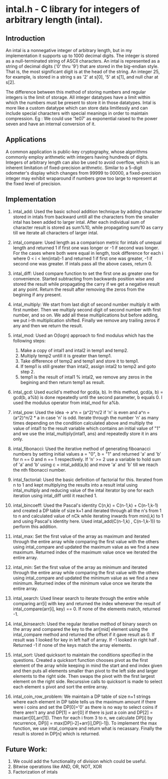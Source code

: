 # intal.h - C library for integers of arbitrary length (intal).
## Introduction
An intal is a nonnegative integer of arbitrary length, but in my implementation it supports up to 1000 decimal digits. The integer is stored as a null-terminated string of ASCII characters. An intal is represented as a string of decimal digits ('0' thru '9') that are stored in the big-endian style. That is, the most significant digit is at the head of the string. An integer 25, for example, is stored in a string s as '2' at s[0], '5' at s[1], and null char at s[2].  

The difference between this method of storing numbers and regular integers is the limit of storage. All integer datatypes have a limit within which the numbers must be present to store it in those datatypes. Intal is more like a custom datatype which can store data limitlessly and can include special characters with special meanings in order to maintain compression. Eg : We could use '1e07' as exponential raised to the power seven and have an internal conversion of it.
## Applications
A common application is public-key cryptography, whose algorithms commonly employ arithmetic with integers having hundreds of digits. Integers of arbitrary length can also be used to avoid overflow, which is an inherent limitation of fixed-precision arithmetic. Similar to a 5-digit odometer's display which changes from 99999 to 00000, a fixed-precision integer may exhibit wraparound if numbers grow too large to represent at the fixed level of precision.
## Implementation
1. intal_add: Used the basic school addition technique by adding character stored in intals from backward untill all the characters from the smaller intal has been added to larger intal. After each individual sum of character result is stored as sum%10, while propagating sum/10 as carry till we iterate all characters of larger intal.

2. intal_compare: Used length as a comparison metric for intals of unequal length and returned 1 if first one was longer or -1 if second was longer. For the cases where both were equal in length, took difference for each i where 0 < i < len(intal)-1 and returned 1 if first one was greater, -1 if second one was greater. If intals pass all the above cases, return 0.

3. intal_diff: Used compare function to set the first one as greater one for convenience. Started subtracting from backwards position wise and stored the result while propagating the carry if we get a negative result at any point. Return the result after removing the zeros from the begining if any present.

4. intal_multiply: We start from last digit of second number multiply it with first number. Then we multiply second digit of second number with first number, and so on. We add all these multiplications but before adding, we put i-th multiplication shifted. Finally we remove any trailing zeros if any and then we return the result.

5. intal_mod: Used an O(logn) approach to find modulus which has the following steps:
    1. Make a copy of intal1 and intal2 in temp1 and temp2.
    2. Multiply temp2 untill it is greater than temp1.
    3. Take difference of temp2 and temp1 and store it to temp1.
    4. If temp1 is still greater than intal2, assign intal2 to temp2 and goto step 2.
    5. temp1 is the result of intal1 % intal2, we remove any zeros in the begining and then return temp1 as result.

6. intal_gcd: Used euclid's method for gcd(a, b). In this method, gcd(a, b) = gcd(b, a%b) is done repeatedly until the second parameter, b equals 0. I used the modulus operator from intal_mod for a%b.

7. intal_pow: Used the idea -> a^n = (a^2)^n/2 if 'n' is even and a^n = (a^2)^n/2 * a in case 'n' is odd. Iterate through the number 'n' as many times depending on the condition calculated above and multiply the value of intal1 to the result variable which contains an initial value of "1" and we use the intal_multiply(intal1, ans) and repeatedly store it in ans only.

8. intal_fibonacci: Used the iterative method of generating fiboanacci numbers by setting initial values a = "0", b = "1" and returned 'a' and 'b' for n == 0 and n == 1 respectively. If 'n' >= 2 use a variable to hold sum of 'a' and 'b' using c = intal_add(a,b) and move 'a' and 'b' till we reach the nth fibonacci number.

9. intal_factorial: Used the basic definition of factorial for this. Iterated from n to 1 and kept multiplying the results into a result intal using intal_multiply and reducing value of the intal iterator by one for each iteration using intal_diff until it reached 1.

10. intal_bincoeff: Used the Pascal's identity C(n,k) = C(n-1,k) + C(n-1,k-1) and created a DP table of size k+1 and iterated through all the n's from 1 to n and calculated value of nCk while iterating inwards from min(i,k) to 1 and using Pascal's identity here. Used intal_add(C(n-1,k) , C(n-1,k-1)) to perform this addition.

11. intal_max: Set the first value of the array as maximum and iterated through the entire array while comparing the first value with the others using intal_compare and updated the maximum value as we find a new maximum. Returned index of the maximum value once we iterated the entire array.

12. intal_min: Set the first value of the array as minimum and iterated through the entire array while comparing the first value with the others using intal_compare and updated the minimum value as we find a new minimum. Returned index of the minimum value once we iterate the entire array.

13. intal_search: Used linear search to iterate through the entire while comparing arr[i] with key and returned the index whenever the result of intal_compare(arr[i], key) == 0. If none of the elements match, returned -1.

14. intal_binsearch: Used the regular iterative method of binary search on the array and compared the key to the arr[mid] element using the intal_compare method and returned the offset if it gave result as 0. If result was 1 looked for key in left half of array. If -1 looked in right half . Returned -1 if none of the keys match the array elements.

15. intal_sort: Used quicksort to maintain the conditions specified in the questions. Created a quicksort function chooses pivot as the first element of the array while keeping in mind  the start and end index given and then puts all elements smaller than pivot to the left side and larger elements to the right side. Then swaps the pivot with the first largest element on the right side. Recurssive calls to quicksort is made to select each element s pivot and sort the entire array.

16. intal_coin_row_problem: We maintain a DP table of size n+1 strings where each element in DP table tells us the maximum amount if there were i coins and set the DP[0]='0' as there is no way to select coins if there aren't any and DP[1] = arr[0] if there is just a coin and DP[2] = max(arr[0],arr[1]). Then for each i from 3 to n, we calculate DP[i] by recurrence, DP[i] = max(DP[i-2]+arr[i],DP[i-1]). To implement the max function, we use intal_compare and return what is necassary. Finally the result is stored in DP[n] which is returned.  
## Future Work:
1. We could add the functionality of division which could be useful.
2. Bitwise operations like AND, OR, NOT, XOR
3. Factorization of intals
